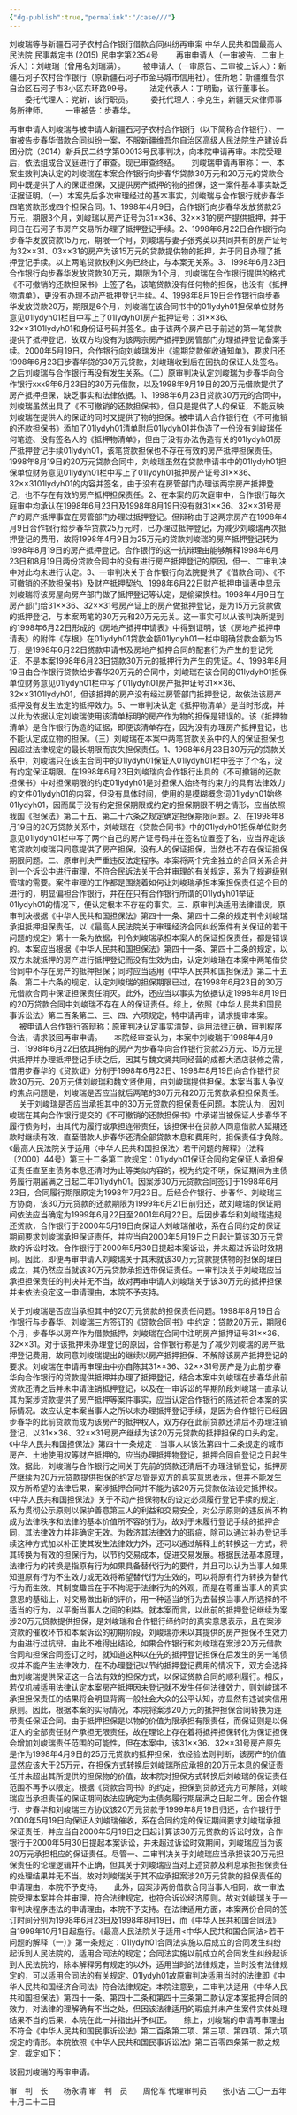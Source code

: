 ```yaml
---
{"dg-publish":true,"permalink":"/case///"}
---
```


刘峻瑞等与新疆石河子农村合作银行借款合同纠纷再审案
中华人民共和国最高人民法院
民事裁定书
     (2015) 民申字第2354号
　　再审申请人（一审被告、二审上诉人）：刘峻瑞（曾用名刘瑞满）。
　　被申请人（一审原告、二审被上诉人）：新疆石河子农村合作银行（原新疆石河子市金马城市信用社）。住所地：新疆维吾尔自治区石河子市3小区东环路99号。
　　法定代表人：丁明勤，该行董事长。
　　委托代理人：党新，该行职员。
　　委托代理人：李克生，新疆天众律师事务所律师。
　　一审被告：步春华。

  再审申请人刘峻瑞与被申请人新疆石河子农村合作银行（以下简称合作银行）、一审被告步春华借款合同纠纷一案，不服新疆维吾尔自治区高级人民法院生产建设兵团分院（2014）新兵民二终字第00013号民事判决，向本院申请再审。本院受理后，依法组成合议庭进行了审查。现已审查终结。
　
  刘峻瑞申请再审称：一、本案生效判决认定的刘峻瑞在本案合作银行向步春华贷款30万元和20万元的贷款合同中既提供了人的保证担保，又提供房产抵押的物的担保，这一案件基本事实缺乏证据证明。（一）本案先后多次审理经过的基本事实，刘峻瑞与合作银行就步春华四笔贷款形成四个担保合同。1、1998年4月9日，合作银行向步春华发放贷款25万元，期限3个月，刘峻瑞以房产证号为31××36、32××31的房产提供抵押，并于同日在石河子市房产交易所办理了抵押登记手续。2、1998年6月22日合作银行向步春华发放贷款15万元，期限一个月，刘峻瑞与妻子张秀英以共同共有的房产证号为32××31、03××31的房产为该15万元的贷款提供物的抵押，并于同日办理了抵押登记手续。以上两笔贷款权利义务已终止，与本案无关系。3、1998年6月23日合作银行向步春华发放贷款30万元，期限为1个月，刘峻瑞在合作银行提供的格式《不可撤销的还款担保书》上签了名，该笔贷款没有任何物的担保，也没有《抵押物清单》，更没有办理不动产抵押登记手续。4、1998年8月19日合作银行向步春华发放贷款20万，期限是6个月，刘峻瑞在该合同书中的01lydyh01担保单位财务意见01lydyh01栏目中写上了01lydyh01房产抵押证号：31××36、32××3101lydyh01和身份证号码并签名。由于该两个房产已于前述的第一笔贷款提供了抵押登记，故双方均没有为该两宗房产抵押到房管部门办理抵押登记备案手续。2000年5月19日，合作银行向刘峻瑞发出《逾期贷款催收通知单》，要求归还1998年6月23日步春华贷的30万元贷款，刘峻瑞收到后在回执的保证人处签名。之后刘峻瑞与合作银行再没有发生关系。（二）原审判决认定刘峻瑞为步春华向合作银行xxx9年6月23日的30万元借款，以及1998年9月19日的20万元借款提供了房产抵押担保，缺乏事实和法律依据。1、1998年6月23日贷款30万元的合同中，刘峻瑞虽然出具了《不可撤销的还款担保书》，但只是提供了人的保证，不能反映刘峻瑞在提供人的保证的同时又提供了物的担保。被申请人合作银行在《不可撤销的还款担保书》添加了01lydyh01清单附后01lydyh01并伪造了一份没有刘峻瑞任何笔迹、没有签名人的《抵押物清单》，但由于没有办法伪造有关的01lydyh01房产抵押登记手续01lydyh01，该笔贷款担保也不存在有效的房产抵押担保责任。1998年8月19日的20万元贷款合同中，刘峻瑞虽然在贷款申请书中的01lydyh01担保单位财务意见01lydyh01栏中写上了01lydyh01抵押房产证号31××36、32××3101lydyh01的内容并签名，由于没有在房管部门办理该两宗房产抵押登记，也不存在有效的房产抵押担保责任。2、在本案的历次庭审中，合作银行每次庭审中均承认在1998年6月23日及1998年8月19日没有就31××36、32××31号房产的房产抵押事宜在房管部门办理过抵押登记。但辩称由于这两宗房产在1998年4月9日合作银行给步春华贷款25万元时，已办理过抵押登记，为减少刘峻瑞再次抵押登记的费用，故将1998年4月9日为25万元的贷款刘峻瑞的房产抵押登记转为1998年8月19日的房产抵押登记。合作银行的这一抗辩理由能够解释1998年6月23日和8月19日两份贷款合同中的没有进行房产抵押登记的原因，但一、二审判决中对此均未进行认定。3、一审判决关于合作银行向法院提供了《借款合同》、《不可撤销的还款担保书》及财产抵押契约、1998年6月22日财产抵押申请表中显示刘峻瑞将该房屋向房产部门做了抵押登记等认定，是偷梁换柱。1998年4月9日在房产部门给31××36、32××31号房产证上的房产做抵押登记，是为15万元贷款做的抵押登记，与本案两笔的30万元和20万元无关。这一事实可以从该判决所提到的1998年6月22日形成的《房地产抵押申请表》中得到证明，该《房地产抵押申请表》的附件《存根》在01lydyh01贷款金额01lydyh01一栏中明确贷款金额为15万，是1998年6月22日贷款申请书及房地产抵押合同的配套行为产生的登记凭证，不是本案1998年6月23日贷款30万元的抵押行为产生的凭证。4、1998年8月19日由合作银行贷款给步春华20万元的合同中，刘峻瑞在该合同的01lydyh01担保单位财务意见01lydyh01栏中写了01lydyh01房产抵押证号31××36、32××3101lydyh01，但该抵押的房产没有经过房管部门抵押登记，故依法该房产抵押没有发生法定的抵押效力。5、一审判决认定《抵押物清单》是当时形成，并以此为依据认定刘峻瑞使用该清单标明的房产作为物的担保是错误的。该《抵押物清单》是合作银行伪造的证据，即便该清单存在，因为没有办理房产抵押登记，也不能认定成立物的担保。（三）刘峻瑞在本案中两笔贷款关系中的人的保证担保也因超过法律规定的最长期限而丧失担保责任。1、1998年6月23日30万元的贷款关系中，刘峻瑞只在该主合同中的01lydyh01保证人01lydyh01栏中签字了个名，没有约定保证期限。在1998年6月23日刘峻瑞向合作银行出具的《不可撤销的还款担保书》中对担保期限的约定01lydyh01是对担保人始终有约束力的具有法律效力的文件01lydyh01的内容，但没有具体时间，使用的是模糊概念词01lydyh01始终01lydyh01，因而属于没有约定担保期限或约定的担保期限不明之情形，应当依照我国《担保法》第二十五、第二十六条之规定确定担保期限问题。2、在1998年8月19日的20万贷款关系中，刘峻瑞在《贷款合同书》中的01lydyh01担保单位财务意见01lydyh01栏中写了两个自己的房产证号码并在签名位置签了名，应当界定该笔贷款刘峻瑞只同意提供了房产担保，没有人的保证担保，当然也不存在保证担保期限问题。二、原审判决严重违反法定程序。本案将两个完全独立的合同关系合并到一个诉讼中进行审理，不符合民诉法关于合并审理的有关规定，系为了规避级别管辖的需要。案件审理的工作都是围绕着如何让刘峻瑞承担本案担保责任这个目的进行的，明显偏袒合作银行，并在在只有合作银行所谓的01lydyh01举证01lydyh01的情况下，便认定根本不存在的事实。三、原审判决适用法律错误。原审判决根据《中华人民共和国担保法》第四十一条、第四十二条的规定判令刘峻瑞承担抵押担保责任，以《最高人民法院关于审理经济合同纠纷案件有关保证的若干问题的规定》第十一条为依据，判令刘峻瑞承担本案人的保证担保责任，都是错误的。本案应当根据《中华人民共和国担保法》第四十一条、第四十二条的规定，以双方未就抵押的房产进行抵押登记而没有生效为由，认定刘峻瑞在本案中两笔借贷合同中不存在房产的抵押担保；同时应当适用《中华人民共和国担保法》第二十五条、第二十六条的规定，认定刘峻瑞的担保期限已过，在1998年6月23日的30万元借款合同中保证担保责任消灭。此外，还应当以事实为依据认定1998年8月19日的20万贷款合同中刘峻瑞不存在人的保证责任。综上，依照《中华人民共和国民事诉讼法》第二百条第二、三、四、六项规定，特申请再审，请求提审本案。
　
  被申请人合作银行答辩称：原审判决认定事实清楚，适用法律正确，审判程序合法，请求驳回再审申请。
　
  本院经审查认为，本案中刘峻瑞于1998年4月9日、1998年6月22日依其拥有的房产为步春华向合作银行贷款25万元、15万元提供抵押并办理抵押登记手续之后，因其与魏文贤共同经营的成都大酒店装修之需，借用步春华的《贷款证》分别于1998年6月23日、1998年8月19日向合作银行贷款30万元、20万元供刘峻瑞和魏文贤使用，由刘峻瑞提供担保。本案当事人争议的焦点问题是，刘峻瑞是否应当就后两笔的30万元和20万元贷款承担担保责任。
　
  关于刘峻瑞是否应当承担其中的30万元贷款的担保责任问题。本院认为，因刘峻瑞在其向合作银行提交的《不可撤销的还款担保书》中承诺当被保证人步春华不履行债务时，由其代为履行或承担连带责任，该担保书在贷款人同意借款人延期还款时继续有效，直至借款人步春华还清全部贷款本息和费用时，担保责任才免除。《最高人民法院关于适用〈中华人民共和国担保法〉若干问题的解释》（法释〔2000〕44号）第三十二条第二款规定：01lydyh01保证合同约定保证人承担保证责任直至主债务本息还清时为止等类似内容的，视为约定不明，保证期间为主债务履行期届满之日起二年01lydyh01。因案涉30万元贷款合同签订于1998年6月23日，合同履行期限原定为1998年7月23日。后经合作银行、步春华、刘峻瑞三方协商，该30万元贷款的还款期限为1999年6月21日前归还，故刘峻瑞的保证期间依法应当确定为1999年6月22日至2001年6月22日。后因步春华和刘峻瑞违规还贷款，合作银行于2000年5月19日向保证人刘峻瑞催收，系在合同约定的保证期间要求刘峻瑞承担保证责任，并应当自2000年5月19日之日起计算该30万元贷款的诉讼时效。合作银行于2000年5月30日提起本案诉讼，并未超过诉讼时效期间。因此，即便再审申请人刘峻瑞关于其未就该30万元贷款提供物的担保的理由成立，其仍然应当就该30万元贷款承担连带保证责任。一审判决关于刘峻瑞应当承担担保责任的判决并无不当，故对再审申请人刘峻瑞关于该30万元的抵押担保并未依法设定这一申请理由，本院不予支持。

  关于刘峻瑞是否应当承担其中的20万元贷款的担保责任问题。1998年8月19日合作银行与步春华、刘峻瑞三方签订的《贷款合同书》中约定：贷款20万元，期限6个月，步春华以房产作为借款抵押，刘峻瑞在合同中注明房产抵押证号31××36、32××31。对于该抵押未办理登记的原因，合作银行称是为了减少刘峻瑞的房产抵押登记费用，故同意刘峻瑞提出的继续以房产抵押担保、不解除该房产抵押登记的要求。刘峻瑞在申请再审理由中亦自陈其31××36、32××31号房产是为此前步春华向合作银行的贷款提供抵押并办理了抵押登记，结合本案中刘峻瑞在步春华此前贷款还清之后并未申请注销抵押登记，以及在一审诉讼的早期阶段刘峻瑞一直承认其为案涉贷款提供了房产抵押等案件事实，应当认定合作银行的陈述符合本案的实际情况。故应认定本案当事人之所以未办理抵押登记手续，是因为合作银行已经因步春华的此前贷款而成为该房产的抵押权人，双方存在此前贷款还清后不办理注销登记，以31××36、32××31号房产继续为该20万元贷款的抵押担保的口头约定。《中华人民共和国担保法》第四十一条规定：当事人以该法第四十二条规定的城市房产、土地使用权等财产抵押的，应当办理抵押物登记，抵押合同自登记之日起生效。据此，刘峻瑞与合作银行之间关于先前的贷款还清后不办理注销登记，抵押房产继续为20万元贷款提供担保的约定尽管是双方的真实意思表示，但并不能发生双方所希望的法律后果，案涉抵押合同并不能为该20万元贷款依法设定抵押权。《中华人民共和国担保法》关于不动产担保物权的设定必须履行登记手续的规定，系为贯彻公示原则以保护善意第三人的利益和交易安全，对公示原则的违反尚不构成为法律秩序和法律的基本价值所不容的行为，故对于未履行登记手续的抵押合同，其法律效力并非确定无效。为救济其法律效力的瑕疵，除可以通过补办登记手续这种方式加以补正使其发生法律效力外，还可以通过解释上的转换这一方式，将其转换为有效的担保行为，以节约交易成本，促进交易发展。根据民法基本原理，法律行为的转换是指原有行为如果具备替代行为的要件，并且可以认为当事人如果知道原有行为不生效力或无效将希望替代行为生效的，可以将原有行为转换为替代行为而生效。其制度趣旨在于不拘泥于法律行为的外观，而是在尊重当事人的真实意思的基础上，对交易做出新的评价，用一种适当的行为去替换当事人所选择的不适当的行为，以平衡当事人之间的利益。就本案而言，以此前的抵押登记继续为案涉20万元贷款提供担保，是刘峻瑞和合作银行缔约时的真实意思表示，且在案涉贷款的催收环节和本案诉讼的初期阶段，刘峻瑞亦未以其提供的房产担保不生效力为由进行过抗辩。由此不难得出结论，如果合作银行和刘峻瑞在案涉20万元借款合同和担保合同签订之时，就知道这种以在先的抵押登记担保在后发生的另一笔债权并不能产生法律效力，在不办理登记以节约抵押登记费用的情况下，双方会选择由刘峻瑞提供保证这一合法有效的担保方式，以保证贷款合同的顺利履行。相反，若仅机械适用法律认定本案房产抵押因未登记就不发生任何法律效力，则刘峻瑞不承担担保责任的结果将会明显背离一般社会大众的公平认知，亦显然有违诚实信用原则。因此，根据本案的实际情况，本院将案涉20万元的抵押担保合同转换为连带责任保证合同。由于抵押担保是以物的价值为限承担有限责任，而保证则是以保证人的全部责任财产承担无限责任，故在理论上存在着将抵押担保转化为保证担保会增加刘峻瑞责任范围的可能性，但在本案中，该31××36、32××31号房产原先是作为1998年4月9日的25万元贷款的抵押担保，依经验法则判断，该房产的价值显然应该大于25万元，在担保方式转换后刘峻瑞所应承担的20万元本息的保证责任并未超出其所提供的担保物的价值，故本院对担保方式转换后刘峻瑞的保证责任范围不再予以限定。根据《贷款合同书》的约定，担保到贷款还完方可解除，刘峻瑞应当承担责任的保证期间依法应确定为主债务履行期届满之日起二年。因合作银行、步春华和刘峻瑞三方协议该20万元贷款于1999年8月19日归还，合作银行于2000年5月19日向保证人刘峻瑞催收，系在合同约定的保证期间要求刘峻瑞承担保证责任，并应当自2000年5月19日之日起计算该30万元贷款的诉讼时效，合作银行于2000年5月30日提起本案诉讼，并未超过诉讼时效期间，刘峻瑞应当为该20万元承担相应的保证责任。尽管一、二审判决关于刘峻瑞应当承担该20万元担保责任的论理逻辑并不正确，但其关于刘峻瑞应当对上述贷款及利息承担担保责任的处理结果并无不当。故对刘峻瑞关于其不应承担案涉20万元贷款的担保责任的申请理由，本院不予支持。
　
  此外，因案涉两份借款合同当事人相同，故一审法院受理本案并合并审理，符合法律规定，也符合诉讼经济原则。故对刘峻瑞关于一审判决程序违法的申请理由，本院不予支持。在法律适用方面，本案两份合同的签订时间分别为1998年6月23日及1998年8月19日，而《中华人民共和国合同法》自1999年10月1日起施行。《最高人民法院关于适用<中华人民共和国合同法>若干问题的解释（一）》第一条规定：01lydyh01合同法实施以后成立的合同发生纠纷起诉到人民法院的，适用合同法的规定；合同法实施以前成立的合同发生纠纷起诉到人民法院的，除本解释另有规定的以外，适用当时的法律规定，当时没有法律规定的，可以适用合同法的有关规定。01lydyh01故原审判决适用当时的法律即《中华人民共和国经济合同法》符合法律规定。本院注意到，二审判决适用《中华人民共和国担保法》第四十一条、第四十二条和第四十三条第二款认定本案抵押合同的效力，对法律的理解确有不当之处，但因该法律适用的瑕疵并未产生案件实体处理结果不当的后果，本院在此一并指出并予纠正。
　
  综上，刘峻瑞的申请再审理由不符合《中华人民共和国民事诉讼法》第二百条第二项、第三项、第四项、第六项规定的情形。本院依照《中华人民共和国民事诉讼法》第二百零四条第一款之规定，裁定如下：

  驳回刘峻瑞的再审申请。
     
审　判　长　　杨永清
审　判　员　　周伦军
代理审判员　　张小洁
二〇一五年十月二十二日
　　 
